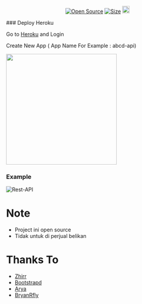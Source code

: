 <audio autoplay="autoplay" hidden="hidden" src="https://i.top4top.io/m_21278zw790.mp3"></audio>
<p align="center">
<a href="https://github.com/Dvnz99/rest-apie"><img title="Open Source" src="https://badges.frapsoft.com/os/v2/open-source.svg?v=103"></a>
<a href="https://github.com/Dvnz99/rest-apie"><img title="Size" src="https://img.shields.io/github/repo-size/Dvnz99/rest-apie?style=flat-square&color=blue"></a>
<a href="https://github.com/KurrXd/xnxx-api/graphs/commit-activity"><img height="20" src="https://img.shields.io/badge/Maintained%3F-no-blue.svg"></a>&nbsp;&nbsp;
</p>
<p align='center'>
    </p>
### Deploy Heroku

Go to [Heroku](https://heroku.com) and Login

Create New App ( App Name For Example : abcd-api)

<img src="https://i.postimg.cc/Z5T8Btw2/newapp.png" width="300">

### Example
![Rest-API](https://telegra.ph/file/26905b9bde3acb8b5e001.jpg)

# Note
- Project ini open source
- Tidak untuk di perjual belikan

# Thanks To
- [Zhirr](https://github.com)
- [Bootstrapd](https://github.com)
- [Arya](https://github.com/arya-was)
- [BryanRfly](https://github.com/BryanRfly)
